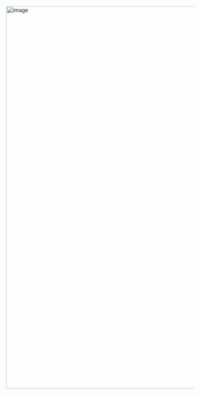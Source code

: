 <img width="1536" height="1024" alt="image" src="https://github.com/user-attachments/assets/0c704091-50df-42b1-b60a-6edcfdfecbbe" />
